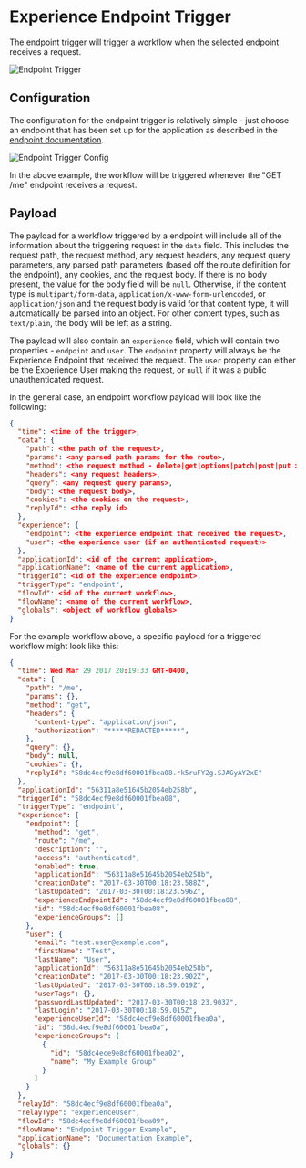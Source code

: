 # Experience Endpoint Trigger

The endpoint trigger will trigger a workflow when the selected endpoint receives a request.

![Endpoint Trigger](/images/workflows/triggers/endpoint-trigger.png "Endpoint Trigger")

## Configuration

The configuration for the endpoint trigger is relatively simple - just choose an endpoint that has been set up for the application as described in the [endpoint documentation](/experiences/endpoints/).

![Endpoint Trigger Config](/images/workflows/triggers/endpoint-trigger-config.png "Endpoint Trigger Config")

In the above example, the workflow will be triggered whenever the "GET /me" endpoint receives a request.

## Payload

The payload for a workflow triggered by a endpoint will include all of the information about the triggering request in the `data` field. This includes the request path, the request method, any request headers, any request query parameters, any parsed path parameters (based off the route definition for the endpoint), any cookies, and the request body. If there is no body present, the value for the body field will be `null`. Otherwise, if the content type is `multipart/form-data`, `application/x-www-form-urlencoded`, or `application/json` and the request body is valid for that content type, it will automatically be parsed into an object. For other content types, such as `text/plain`, the body will be left as a string.

The payload will also contain an `experience` field, which will contain two properties - `endpoint` and `user`. The `endpoint` property will always be the Experience Endpoint that received the request. The `user` property can either be the Experience User making the request, or `null` if it was a public unauthenticated request.

In the general case, an endpoint workflow payload will look like the following:

```json
{
  "time": <time of the trigger>,
  "data": {
    "path": <the path of the request>,
    "params": <any parsed path params for the route>,
    "method": <the request method - delete|get|options|patch|post|put >,
    "headers": <any request headers>,
    "query": <any request query params>,
    "body": <the request body>,
    "cookies": <the cookies on the request>,
    "replyId": <the reply id>
  },
  "experience": {
    "endpoint": <the experience endpoint that received the request>,
    "user": <the experience user (if an authenticated request)>
  },
  "applicationId": <id of the current application>,
  "applicationName": <name of the current application>,
  "triggerId": <id of the experience endpoint>,
  "triggerType": "endpoint",
  "flowId": <id of the current workflow>,
  "flowName": <name of the current workflow>,
  "globals": <object of workflow globals>
}
```

For the example workflow above, a specific payload for a triggered workflow might look like this:

```json
{
  "time": Wed Mar 29 2017 20:19:33 GMT-0400,
  "data": {
    "path": "/me",
    "params": {},
    "method": "get",
    "headers": {
      "content-type": "application/json",
      "authorization": "*****REDACTED*****",
    },
    "query": {},
    "body": null,
    "cookies": {},
    "replyId": "58dc4ecf9e8df60001fbea08.rk5ruFY2g.SJAGyAY2xE"
  },
  "applicationId": "56311a8e51645b2054eb258b",
  "triggerId": "58dc4ecf9e8df60001fbea08",
  "triggerType": "endpoint",
  "experience": {
    "endpoint": {
      "method": "get",
      "route": "/me",
      "description": "",
      "access": "authenticated",
      "enabled": true,
      "applicationId": "56311a8e51645b2054eb258b",
      "creationDate": "2017-03-30T00:18:23.588Z",
      "lastUpdated": "2017-03-30T00:18:23.596Z",
      "experienceEndpointId": "58dc4ecf9e8df60001fbea08",
      "id": "58dc4ecf9e8df60001fbea08",
      "experienceGroups": []
    },
    "user": {
      "email": "test.user@example.com",
      "firstName": "Test",
      "lastName": "User",
      "applicationId": "56311a8e51645b2054eb258b",
      "creationDate": "2017-03-30T00:18:23.902Z",
      "lastUpdated": "2017-03-30T00:18:59.019Z",
      "userTags": {},
      "passwordLastUpdated": "2017-03-30T00:18:23.903Z",
      "lastLogin": "2017-03-30T00:18:59.015Z",
      "experienceUserId": "58dc4ecf9e8df60001fbea0a",
      "id": "58dc4ecf9e8df60001fbea0a",
      "experienceGroups": [
        {
          "id": "58dc4ece9e8df60001fbea02",
          "name": "My Example Group"
        }
      ]
    }
  },
  "relayId": "58dc4ecf9e8df60001fbea0a",
  "relayType": "experienceUser",
  "flowId": "58dc4ecf9e8df60001fbea09",
  "flowName": "Endpoint Trigger Example",
  "applicationName": "Documentation Example",
  "globals": {}
}
```